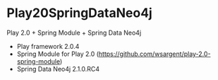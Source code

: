 Play20SpringDataNeo4j
=====================

Play 2.0 + Spring Module + Spring Data Neo4j

- Play framework 2.0.4
- Spring Module for Play 2.0 (https://github.com/wsargent/play-2.0-spring-module)
- Spring Data Neo4j 2.1.0.RC4